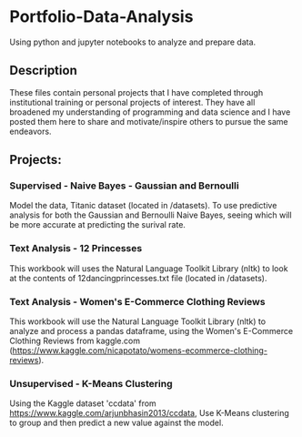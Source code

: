 # Portfolio-Data-Analysis
Using python and jupyter notebooks to analyze and prepare data.

## Description
These files contain personal projects that I have completed through institutional training or personal projects of interest.  They have all broadened my understanding of programming and data science and I have posted them here to share and motivate/inspire others to pursue the same endeavors. 

## Projects:
### Supervised - Naive Bayes - Gaussian and Bernoulli 
Model the data, Titanic dataset (located in /datasets). To use predictive analysis for both the Gaussian and Bernoulli Naive Bayes, seeing which will be more accurate at predicting the surival rate.
### Text Analysis - 12 Princesses
  This workbook will uses the Natural Language Toolkit Library (nltk) to look at the contents of 12dancingprincesses.txt file (located in /datasets). 
### Text Analysis - Women's E-Commerce Clothing Reviews
This workbook will use the Natural Language Toolkit Library (nltk) to analyze and process a pandas dataframe, using the Women's E-Commerce Clothing Reviews from kaggle.com (https://www.kaggle.com/nicapotato/womens-ecommerce-clothing-reviews).
### Unsupervised - K-Means Clustering
Using the Kaggle dataset 'ccdata' from https://www.kaggle.com/arjunbhasin2013/ccdata, Use K-Means clustering to group and then predict a new value against the model.
